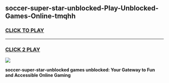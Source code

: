 
## soccer-super-star-unblocked-Play-Unblocked-Games-Online-tmqhh
<h3>
<a href="https://premium76.site?title=soccer-super-star-unblocked&ref=25A">CLICK TO PLAY</a></h3>
<hr>

<h3>
<a href="https://premium76.site?title=soccer-super-star-unblocked&ref=25A">CLICK 2 PLAY</a>
  
</h3>

<a href="https://premium76.site?title=soccer-super-star-unblocked&ref=25A"><img src="https://clearcache.store/games.png"></a>


**soccer-super-star-unblocked games unblocked: Your Gateway to Fun and Accessible Online Gaming**
